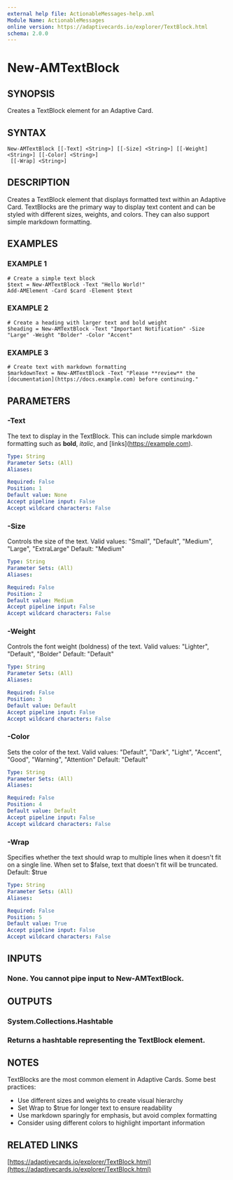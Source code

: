 ```yaml
---
external help file: ActionableMessages-help.xml
Module Name: ActionableMessages
online version: https://adaptivecards.io/explorer/TextBlock.html
schema: 2.0.0
---
```


# New-AMTextBlock

## SYNOPSIS
Creates a TextBlock element for an Adaptive Card.

## SYNTAX

```
New-AMTextBlock [[-Text] <String>] [[-Size] <String>] [[-Weight] <String>] [[-Color] <String>]
 [[-Wrap] <String>]
```

## DESCRIPTION
Creates a TextBlock element that displays formatted text within an Adaptive Card.
TextBlocks are the primary way to display text content and can be styled with
different sizes, weights, and colors.
They can also support simple markdown formatting.

## EXAMPLES

### EXAMPLE 1
```
# Create a simple text block
$text = New-AMTextBlock -Text "Hello World!"
Add-AMElement -Card $card -Element $text
```

### EXAMPLE 2
```
# Create a heading with larger text and bold weight
$heading = New-AMTextBlock -Text "Important Notification" -Size "Large" -Weight "Bolder" -Color "Accent"
```

### EXAMPLE 3
```
# Create text with markdown formatting
$markdownText = New-AMTextBlock -Text "Please **review** the [documentation](https://docs.example.com) before continuing."
```

## PARAMETERS

### -Text
The text to display in the TextBlock.
This can include simple markdown formatting
such as **bold**, *italic*, and \[links\](https://example.com).

```yaml
Type: String
Parameter Sets: (All)
Aliases:

Required: False
Position: 1
Default value: None
Accept pipeline input: False
Accept wildcard characters: False
```

### -Size
Controls the size of the text.
Valid values: "Small", "Default", "Medium", "Large", "ExtraLarge"
Default: "Medium"

```yaml
Type: String
Parameter Sets: (All)
Aliases:

Required: False
Position: 2
Default value: Medium
Accept pipeline input: False
Accept wildcard characters: False
```

### -Weight
Controls the font weight (boldness) of the text.
Valid values: "Lighter", "Default", "Bolder"
Default: "Default"

```yaml
Type: String
Parameter Sets: (All)
Aliases:

Required: False
Position: 3
Default value: Default
Accept pipeline input: False
Accept wildcard characters: False
```

### -Color
Sets the color of the text.
Valid values: "Default", "Dark", "Light", "Accent", "Good", "Warning", "Attention"
Default: "Default"

```yaml
Type: String
Parameter Sets: (All)
Aliases:

Required: False
Position: 4
Default value: Default
Accept pipeline input: False
Accept wildcard characters: False
```

### -Wrap
Specifies whether the text should wrap to multiple lines when it doesn't fit on a single line.
When set to $false, text that doesn't fit will be truncated.
Default: $true

```yaml
Type: String
Parameter Sets: (All)
Aliases:

Required: False
Position: 5
Default value: True
Accept pipeline input: False
Accept wildcard characters: False
```

## INPUTS

### None. You cannot pipe input to New-AMTextBlock.
## OUTPUTS

### System.Collections.Hashtable
### Returns a hashtable representing the TextBlock element.
## NOTES
TextBlocks are the most common element in Adaptive Cards.
Some best practices:

- Use different sizes and weights to create visual hierarchy
- Set Wrap to $true for longer text to ensure readability
- Use markdown sparingly for emphasis, but avoid complex formatting
- Consider using different colors to highlight important information

## RELATED LINKS

[https://adaptivecards.io/explorer/TextBlock.html](https://adaptivecards.io/explorer/TextBlock.html)

